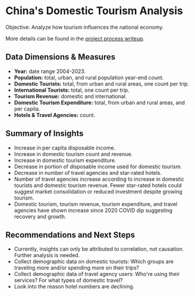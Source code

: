 # China's Domestic Tourism Analysis

Objective: Analyze how tourism influences the national economy.

More details can be found in the [project process writeup](write_up.md).

## Data Dimensions & Measures

- **Year:** date range 2004-2023.
- **Population:** total, urban, and rural population year-end count.
- **Domestic Tourists:** total, from urban and rural areas, one count per trip.
- **International Tourists:** total, one count per trip.
- **Tourism Revenue:** domestic and international.
- **Domestic Tourism Expenditure:** total, from urban and rural areas, and per capita.
- **Hotels & Travel Agencies:** count.

## Summary of Insights

- Increase in per capita disposable income.
- Increase in domestic tourism count and revenue.
- Increase in domestic tourism expenditure.
- Decrease in portion of disposable income used for domestic tourism.
- Decrease in number of travel agencies and star-rated hotels.
- Number of travel agencies increase according to increase in domestic tourists and domestic tourism revenue. Fewer star-rated hotels could suggest market consolidation or reduced investment despite growing tourism.
- Domestic tourism, tourism revenue, tourism expenditure, and travel agencies have shown increase since 2020 COVID dip suggesting recovery and growth.

## Recommendations and Next Steps

- Currently, insights can only be attributed to correlation, not causation. Further analysis is needed.
- Collect demographic data on domestic tourists: Which groups are traveling more and/or spending more on their trips?
- Collect demographic data of travel agency users: Who're using their services? For what types of domestic travel?
- Look into the reason hotel numbers are declining.
